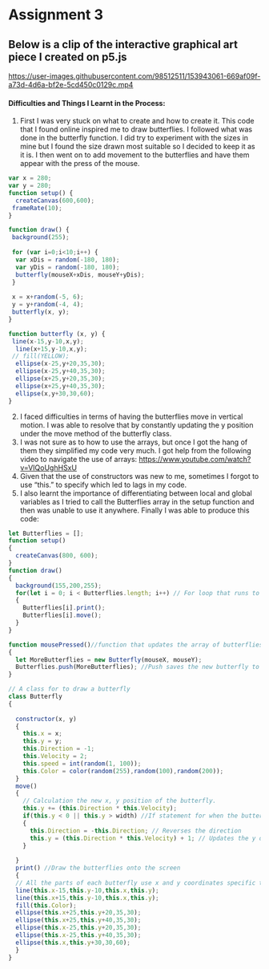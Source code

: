 # Assignment 3


## Below is a clip of the interactive graphical art piece I created on p5.js

https://user-images.githubusercontent.com/98512511/153943061-669af09f-a73d-4d6a-bf2e-5cd450c0129c.mp4

#### Difficulties and Things I Learnt in the Process:

1. First I was very stuck on what to create and how to create it. This code that I found online inspired me to draw butterflies. I followed what was done in the butterfly function. I did try to experiment with the sizes in mine but I found the size drawn most suitable so I decided to keep it as it is. I then went on to add movement to the butterflies and have them appear with the press of the mouse.

``` javascript
var x = 280;
var y = 280;
function setup() {
  createCanvas(600,600);
 frameRate(10);
}

function draw() {
 background(255);
  
 for (var i=0;i<10;i++) {
  var xDis = random(-180, 180);
  var yDis = random(-180, 180);
  butterfly(mouseX+xDis, mouseY+yDis);
 }
 
 x = x+random(-5, 6);
 y = y+random(-4, 4);
 butterfly(x, y);
}

function butterfly (x, y) {
 line(x-15,y-10,x,y);
  line(x+15,y-10,x,y);
 // fill(YELLOW);
  ellipse(x-25,y+20,35,30);
  ellipse(x-25,y+40,35,30);
  ellipse(x+25,y+20,35,30);
  ellipse(x+25,y+40,35,30);
  ellipse(x,y+30,30,60);
}
```

2. I faced difficulties in terms of having the butterflies move in vertical motion. I was able to resolve that by constantly updating the y position under the move method of the butterfly class. 
3. I was not sure as to how to use the arrays, but once I got the hang of them they simplified my code very much. I got help from the following video to navigate the use of arrays: https://www.youtube.com/watch?v=VIQoUghHSxU
4. Given that the use of constructors was new to me, sometimes I forgot to use “this.” to specify which led to lags in my code. 
5. I also learnt the importance of differentiating between local and global variables as I tried to call the Butterflies array in the setup function and then was unable to use it anywhere. 
Finally I was able to produce this code:
```javascript
let Butterflies = [];
function setup()
{
  createCanvas(800, 600);
}
function draw()
{
  background(155,200,255);
  for(let i = 0; i < Butterflies.length; i++) // For loop that runs to call the print method and move method from the butterfly class as functions for the butterflies array. (this allows for the array of butterflies to be printed on the screen and moved)
  {
    Butterflies[i].print();
    Butterflies[i].move();
  }
}

function mousePressed()//function that updates the array of butterflies adding one for every mouse press
{
  let MoreButterflies = new Butterfly(mouseX, mouseY);
  Butterflies.push(MoreButterflies); //Push saves the new butterfly to the butterflies array
}

// A class for to draw a butterfly
class Butterfly
{
   
  constructor(x, y)
  {
    this.x = x;
    this.y = y;
    this.Direction = -1;
  	this.Velocity = 2;
    this.speed = int(random(1, 100));
    this.Color = color(random(255),random(100),random(200));
  }
  move()
  {
    // Calculation the new x, y position of the butterfly.
    this.y += (this.Direction * this.Velocity);
    if(this.y < 0 || this.y > width) //If statement for when the butterflies hit the end of the screen
    {
      this.Direction = -this.Direction; // Reverses the direction
      this.y = (this.Direction * this.Velocity) + 1; // Updates the y direction (forms the vertical motion)
    }
 
  }
  print() //Draw the butterflies onto the screen
  {
  // All the parts of each butterfly use x and y coordinates specific to it, hence the use of "this."
  line(this.x-15,this.y-10,this.x,this.y);
  line(this.x+15,this.y-10,this.x,this.y);
  fill(this.Color);
  ellipse(this.x+25,this.y+20,35,30);
  ellipse(this.x+25,this.y+40,35,30);
  ellipse(this.x-25,this.y+20,35,30);
  ellipse(this.x-25,this.y+40,35,30);
  ellipse(this.x,this.y+30,30,60);
  }
}
```

